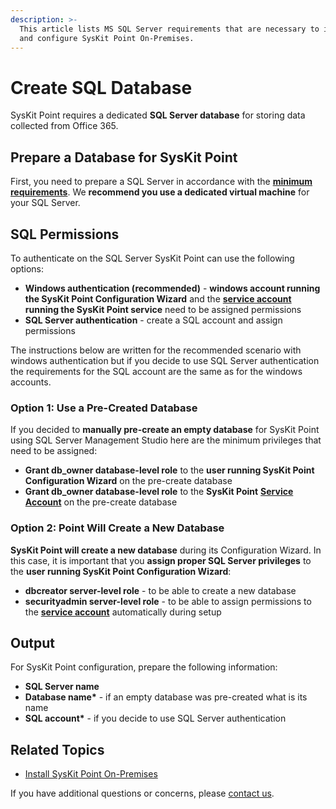 ```yaml
---
description: >-
  This article lists MS SQL Server requirements that are necessary to install
  and configure SysKit Point On-Premises.
---
```


# Create SQL Database

SysKit Point requires a dedicated **SQL Server database** for storing data collected from Office 365.

## Prepare a Database for SysKit Point

First, you need to prepare a SQL Server in accordance with the [**minimum requirements**](hardware-software-requirements.md#sql-server-requirements). We **recommend you use a dedicated virtual machine** for your SQL Server.

## SQL Permissions

To authenticate on the SQL Server SysKit Point can use the following options:

* **Windows authentication \(recommended\)** - **windows account running the SysKit Point Configuration Wizard** and the [**service account**](additional-vm-configuration.md#service-account) **running the SysKit Point service** need to be assigned permissions
* **SQL Server authentication** - create a SQL account and assign permissions

The instructions below are written for the recommended scenario with windows authentication but if you decide to use SQL Server authentication the requirements for the SQL account are the same as for the windows accounts.

### Option 1: Use a Pre-Created Database

If you decided to **manually pre-create an empty database** for SysKit Point using SQL Server Management Studio here are the minimum privileges that need to be assigned:

* **Grant db\_owner database-level role** to the **user running SysKit Point Configuration Wizard** on the pre-create database
* **Grant  db\_owner database-level role** to the **SysKit Point** [**Service Account**](additional-vm-configuration.md#service-account) on the pre-create database

### Option 2: Point Will Create a New Database

**SysKit Point will create a new database** during its Configuration Wizard. In this case, it is important that you **assign proper SQL Server privileges** to the **user running SysKit Point Configuration Wizard**:

* **dbcreator server-level role** - to be able to create a new database
* **securityadmin server-level role** - to be able to assign permissions to the [**service account**](additional-vm-configuration.md#service-account) automatically during setup

## Output

For SysKit Point configuration, prepare the following information:

* **SQL Server name**
* **Database name\*** - if an empty database was pre-created what is its name
* **SQL account\*** - if you decide to use SQL Server authentication

## Related Topics

* [Install SysKit Point On-Premises](overview.md) 

If you have additional questions or concerns, please [contact us](https://www.syskit.com/contact-us/).

